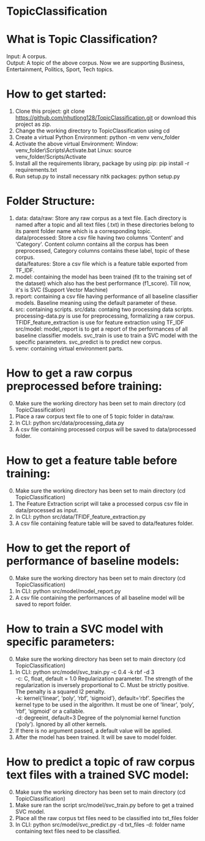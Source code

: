 # TopicClassification
# What is Topic Classification?
Input: A corpus.\
Output: A topic of the above corpus. Now we are supporting Business, Entertainment, Politics, Sport, Tech topics.

# How to get started:
1. Clone this project: 
git clone https://github.com/nhutlong128/TopicClassification.git
or download this project as zip.
2. Change the working directory to TopicClassification using cd 
3. Create a virtual Python Environment: python -m venv venv_folder
4. Activate the above virtual Environment:
Window: venv_folder\Scripts\Activate.bat
Linux: source venv_folder/Scripts/Activate
5. Install all the requirements library, package by using pip: pip install -r requirements.txt
6. Run setup.py to install necessary nltk packages: python setup.py

# Folder Structure:
1. data:
data/raw: Store any raw corpus as a text file. Each directory is named after a topic and all text files (.txt) in these directories belong to its parent folder name which is a corresponding topic.\
data/processed: Store a csv file having two columns 'Content' and 'Category'. Content column contains all the corpus has been preprocessed, Category columns contains these label, topic of these corpus.\
data/features: Store a csv file which is a feature table exported from TF_IDF.
2. model:
containing the model has been trained (fit to the training set of the dataset) which also has the best performance (f1_score). Till now, it's is SVC (Support Vector Machine)
3. report:
containing a csv file having performance of all baseline classifier models. Baseline meaning using the default parameter of these.
4. src: 
containing scripts.
src/data: containg two processing data scripts. processing-data.py is use for preprocessing, formalizing a raw corpus. TFIDF_feature_extraction is use for feature extraction using TF_IDF\
src/model: model_report is to get a report of the performances of all baseline classifier models. svc_train is use to train a SVC model with the specific parameters. svc_predict is to predict new corpus.
5. venv: 
containing virtual environment parts.
# How to get a raw corpus preprocessed before training:
0. Make sure the working directory has been set to main directory (cd TopicClassification)
1. Place a raw corpus text file to one of 5 topic folder in data/raw.
2. In CLI: python src/data/processing_data.py
3. A csv file containing processed corpus will be saved to data/processed folder.
# How to get a feature table before training:
0. Make sure the working directory has been set to main directory (cd TopicClassification)
1. The Feature Extraction script will take a processed corpus csv file in data/processed as input.
2. In CLI: python src/data/TFIDF_feature_extraction.py
3. A csv file containing feature table will be saved to data/features folder.
# How to get the report of performance of baseline models:
0. Make sure the working directory has been set to main directory (cd TopicClassification)
1. In CLI: python src/model/model_report.py
2. A csv file containing the performances of all baseline model will be saved to report folder.
# How to train a SVC model with specific parameters:
0. Make sure the working directory has been set to main directory (cd TopicClassification)
1. In CLI: python src/model/svc_train.py -c 0.4 -k rbf -d 3\
-c: C, float, default = 1.0 Regularization parameter. The strength of the regularization is inversely proportional to C. Must be strictly positive. The penalty is a squared l2 penalty.\
-k: kernel{‘linear’, ‘poly’, ‘rbf’, ‘sigmoid’}, default=’rbf’. Specifies the kernel type to be used in the algorithm. It must be one of ‘linear’, ‘poly’, ‘rbf’, ‘sigmoid’ or a callable.\
-d: degreeint, default=3 Degree of the polynomial kernel function (‘poly’). Ignored by all other kernels.
2. If there is no argument passed, a default value will be applied.
3. After the model has been trained. It will be save to model folder.
# How to predict a topic of raw corpus text files with a trained SVC model:
0. Make sure the working directory has been set to main directory (cd TopicClassification)
1. Make sure ran the script src/model/svc_train.py before to get a trained SVC model.
2. Place all the raw corpus txt files need to be classified into txt_files folder
3. In CLI: python src/model/svc_predict.py -d txt_files
-d: folder name containing text files need to be classified.
